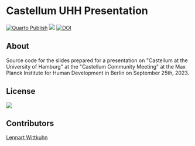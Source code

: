 # Castellum UHH Presentation

[![Quarto Publish](https://github.com/lnnrtwttkhn/castellum-uhh-presentation/actions/workflows/publish.yml/badge.svg)](https://github.com/lnnrtwttkhn/castellum-uhh-presentation/actions/workflows/publish.yml)
[![](https://img.shields.io/badge/License-CC_BY_4.0-lightgrey.svg)](https://creativecommons.org/licenses/by/4.0/)
[![DOI](https://zenodo.org/badge/DOI/10.5281/zenodo.8377762.svg)](https://doi.org/10.5281/zenodo.8377762)

## About

Source code for the slides prepared for a presentation on "Castellum at the University of Hamburg" at the "Castellum Community Meeting" at the Max Planck Institute for Human Development in Berlin on September 25th, 2023.

## License

[![](https://img.shields.io/badge/License-CC_BY_4.0-lightgrey.svg)](https://creativecommons.org/licenses/by/4.0/)
## Contributors

[Lennart Wittkuhn](mailto:lennart.wittkuhn@uni-hamburg.de)
